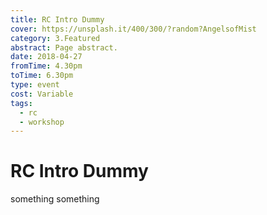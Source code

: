 ```yaml
---
title: RC Intro Dummy
cover: https://unsplash.it/400/300/?random?AngelsofMist
category: 3.Featured
abstract: Page abstract.
date: 2018-04-27
fromTime: 4.30pm
toTime: 6.30pm
type: event
cost: Variable
tags:
  - rc
  - workshop
---
```


# RC Intro Dummy

something something

